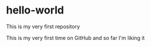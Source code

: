 # hello-world
This is my very first repository

This is my very first time on GitHub and so far I'm liking it
